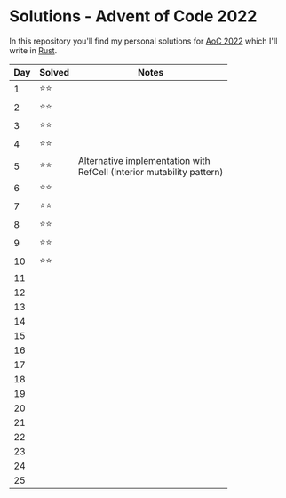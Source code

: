 # Solutions - Advent of Code 2022

In this repository you'll find my personal solutions for [AoC 2022](https://adventofcode.com/2022) which I'll write in [Rust](https://www.rust-lang.org/).

| Day | Solved | Notes                                                                      |
| --- | ------ | -------------------------------------------------------------------------- |
| 1   | ⭐⭐   |                                                                            |
| 2   | ⭐⭐   |                                                                            |
| 3   | ⭐⭐   |                                                                            |
| 4   | ⭐⭐   |                                                                            |
| 5   | ⭐⭐   | Alternative implementation with <br> RefCell (Interior mutability pattern) |
| 6   | ⭐⭐   |                                                                            |
| 7   | ⭐⭐   |                                                                            |
| 8   | ⭐⭐   |                                                                            |
| 9   | ⭐⭐   |                                                                            |
| 10  | ⭐⭐   |                                                                            |
| 11  |        |                                                                            |
| 12  |        |                                                                            |
| 13  |        |                                                                            |
| 14  |        |                                                                            |
| 15  |        |                                                                            |
| 16  |        |                                                                            |
| 17  |        |                                                                            |
| 18  |        |                                                                            |
| 19  |        |                                                                            |
| 20  |        |                                                                            |
| 21  |        |                                                                            |
| 22  |        |                                                                            |
| 23  |        |                                                                            |
| 24  |        |                                                                            |
| 25  |        |                                                                            |
